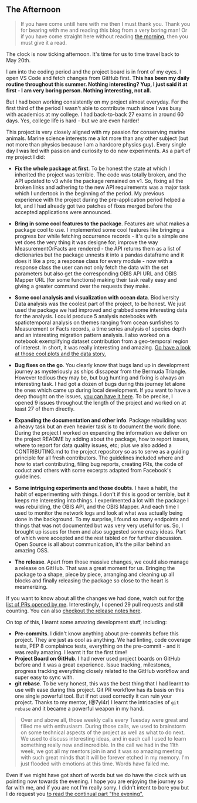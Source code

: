 ## The Afternoon

> If you have come untill here with me then I must thank you. Thank you for bearing with me and reading this blog from a very boring man! Or if you have come straight here without reading [the morning](./what-gsoc-taught-me-the-morning.md), then you must give it a read.

The clock is now ticking afternoon. It's time for us to time travel back to May 20th. 

I am into the coding period and the project board is in front of my eyes. I open VS Code and fetch changes from GitHub first. **This has been my daily routine throughout this summer. Nothing interesting? Yup, I just said it at first - I am very boring person. Nothing interesting, not all.**

But I had been working consistently on my project almost everyday. For the first third of the period I wasn't able to contribute much since I was busy with academics at my college. I had back-to-back 27 exams in around 60 days. Yes, college life is hard - but we are even harder!

This project is very closely aligned with my passion for conserving marine animals. Marine science interests me a lot more than any other subject (but not more than physics because I am a hardcore physics guy). Every single day I was led with passion and curiosity to do new experiments. As a part of my project I did:

+ **Fix the whole package at first**. To be honest the state at which I inherited the project was terrible. The code was totally broken, and the API updated to v3 while the package remained on v1. So, fixing all the broken links and adhering to the new API requirements was a major task which I undertook in the beginning of the period. My previous experience with the project during the pre-application period helped a lot, and I had already got two patches of fixes merged before the accepted applications were announced. 

+ **Bring in some cool features to the package**. Features are what makes a package cool to use. I implemented some cool features like bringing a progress bar while fetching occurrence records - it's quite a simple one yet does the very thing it was designe for; improve the way MeasurementOrFacts are rendered - the API returns them as a list of dictionaries but the package unnests it into a pandas dataframe and it does it like a pro; a response class for every module - now with a response class the user can not only fetch the data with the set parameters but also get the corresponding OBIS API URL and OBIS Mapper URL (for some functions) making their task really easy and giving a greater command over the requests they make.

+ **Some cool analysis and visualization with ocean data**. Biodiversity Data analysis was the coolest part of the project, to be honest. We just used the package we had improved and grabbed some interesting data for the analysis. I could produce 5 analysis notebooks with spatiotemporal analysis on themes ranging from ocean sunfishes to Measurement or Facts records, a time series analysis of species depth and an interesting migration pattern analysis. I also worked on a notebook exemplifying dataset contribution from a geo-temporal region of interest. In short, it was really interesting and amazing. [Go have a look at those cool plots and the data story.](https://github.com/iobis/pyobis/tree/master/notebooks)

+ **Bug fixes on the go**. You clearly know that bugs land up in development journey as mysteriously as ships dissapear from the Bermuda Triangle. However tedious they may be, but bug hunting and fixing is always an interesting task. I had got a dozen of bugs during this journey let alone the ones which came up during local development. If you want to have a deep thought on the issues, [you can have it here](https://github.com/iobis/pyobis/issues?q=is%3Aopen+is%3Aclosed+author%3Aayushanand18+). To be precise, I opened 9 issues throughout the length of the project and worked on at least 27 of them directly.

+ **Expanding the documentation and other info**. Package rebuilding was a heavy task but an even heavier task is to document the work done. During the project I worked on expanding the information we deliver on the project README by adding about the package, how to report issues, where to report for data quality issues, etc; plus we also added a CONTRIBUTING.md to the project repository so as to serve as a guiding principle for all fresh contributors. The guidelines included where and how to start contributing, filing bug reports, creating PRs, the code of coduct and others with some excerpts adapted from Facebook's guidelines. 

+ **Some intriguing experiments and those doubts**. I have a habit, the habit of experimenting with things. I don't if this is good or terrible, but it keeps me interesting into things. I experimented a lot with the package I was rebuilding, the OBIS API, and the OBIS Mapper. And each time I used to monitor the network logs and look at what was actually being done in the background. To my surprise, I found so many endpoints and things that was not documented but was very very useful for us. So, I brought up issues for them and also suggested some crazy ideas. Part of which were accepted and the rest tabled on for further discussion. Open Source is all about communication, it's the pillar behind an amazing OSS.

+ **The release**. Apart from those massive changes, we could also manage a release on GitHub. That was a great moment for us. Bringing the package to a shape, piece by piece, arranging and cleaning up all blocks and finally releasing the package so close to the heart is mesmerizing.

If you want to know about all the changes we had done, watch out for [the list of PRs opened by me](https://github.com/iobis/pyobis/pulls?q=is%3Apr+is%3Aclosed+author%3Aayushanand18). Interestingly, I opened 29 pull requests and still counting. You can also [checkout the release notes here](https://github.com/iobis/pyobis/releases/tag/1.2.4).


On top of this, I learnt some amazing development stuff, including:
+ **Pre-commits**. I didn't know anything about pre-commits before this project. They are just as cool as anything. We had linting, code coverage tests, PEP 8 complaince tests, everything on the pre-commit - and it was really amazing. I learnt it for the first time!
+ **Project Board on GitHub**. I had never used project boards on GitHub before and it was a great experience. Issue tracking, milestones, progress tracking everything closely related to the GitHub workflow and super easy to sync with.
+ **git rebase**. To be very honest, this was the best thing that I had learnt to use with ease during this project. Git PR workflow has its basis on this one single powerful tool. But if not used correctly it can ruin your project. Thanks to my mentor, (@7yl4r) I learnt the intricacies of `git rebase` and it became a powerful weapon in my hand.

> Over and above all, those weekly calls every Tuesday were great and filled me with enthusiasm. During those calls, we used to brainstorm on some technical aspects of the project as well as what to do next. We used to discuss interesting ideas, and in each call I used to learn something really new and incredible. In the call we had in the 11th week, we got all my mentors join in and it was so amazing meeting with such great minds that it will be forever etched in my memory. I'm just flooded with emotions at this time. Words have failed me. 

Even if we might have got short of words but we do have the clock with us pointing now towards the evening. I hope you are enjoying the journey so far with me, and if you are not I'm really sorry. I didn't intent to bore you but I do request you [to read the continual part "the evening".](./the-evening.md)

